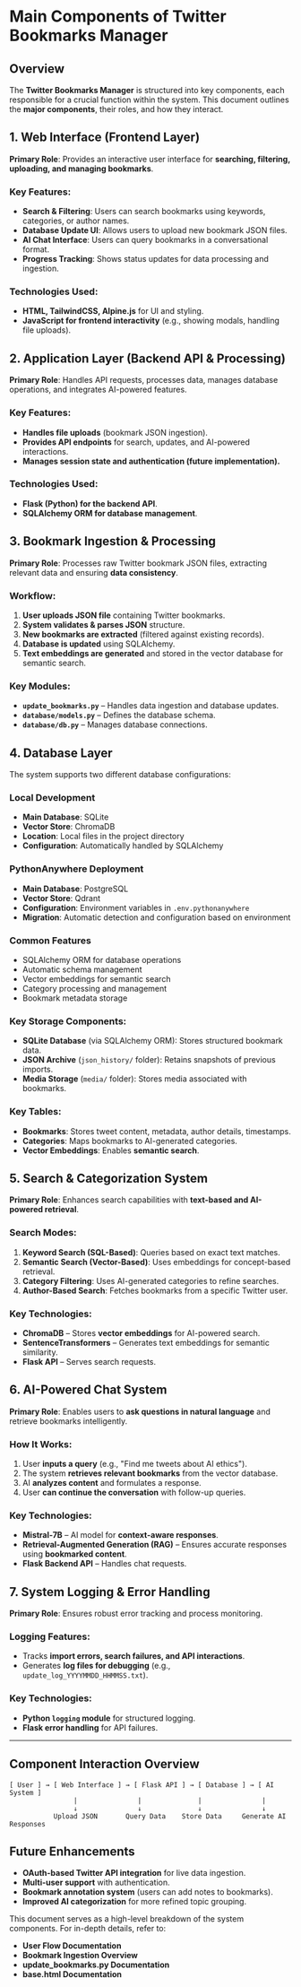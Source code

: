 # Main Components of Twitter Bookmarks Manager

## Overview
The **Twitter Bookmarks Manager** is structured into key components, each responsible for a crucial function within the system. This document outlines the **major components**, their roles, and how they interact.

## 1. Web Interface (Frontend Layer)
**Primary Role**: Provides an interactive user interface for **searching, filtering, uploading, and managing bookmarks**.

### **Key Features:**
- **Search & Filtering**: Users can search bookmarks using keywords, categories, or author names.
- **Database Update UI**: Allows users to upload new bookmark JSON files.
- **AI Chat Interface**: Users can query bookmarks in a conversational format.
- **Progress Tracking**: Shows status updates for data processing and ingestion.

### **Technologies Used:**
- **HTML, TailwindCSS, Alpine.js** for UI and styling.
- **JavaScript for frontend interactivity** (e.g., showing modals, handling file uploads).

## 2. Application Layer (Backend API & Processing)
**Primary Role**: Handles API requests, processes data, manages database operations, and integrates AI-powered features.

### **Key Features:**
- **Handles file uploads** (bookmark JSON ingestion).
- **Provides API endpoints** for search, updates, and AI-powered interactions.
- **Manages session state and authentication (future implementation).**

### **Technologies Used:**
- **Flask (Python) for the backend API**.
- **SQLAlchemy ORM for database management**.

## 3. Bookmark Ingestion & Processing
**Primary Role**: Processes raw Twitter bookmark JSON files, extracting relevant data and ensuring **data consistency**.

### **Workflow:**
1. **User uploads JSON file** containing Twitter bookmarks.
2. **System validates & parses JSON** structure.
3. **New bookmarks are extracted** (filtered against existing records).
4. **Database is updated** using SQLAlchemy.
5. **Text embeddings are generated** and stored in the vector database for semantic search.

### **Key Modules:**
- **`update_bookmarks.py`** – Handles data ingestion and database updates.
- **`database/models.py`** – Defines the database schema.
- **`database/db.py`** – Manages database connections.

## 4. Database Layer
The system supports two different database configurations:

### Local Development
- **Main Database**: SQLite
- **Vector Store**: ChromaDB
- **Location**: Local files in the project directory
- **Configuration**: Automatically handled by SQLAlchemy

### PythonAnywhere Deployment
- **Main Database**: PostgreSQL
- **Vector Store**: Qdrant
- **Configuration**: Environment variables in `.env.pythonanywhere`
- **Migration**: Automatic detection and configuration based on environment

### Common Features
- SQLAlchemy ORM for database operations
- Automatic schema management
- Vector embeddings for semantic search
- Category processing and management
- Bookmark metadata storage

### **Key Storage Components:**
- **SQLite Database** (via SQLAlchemy ORM): Stores structured bookmark data.
- **JSON Archive** (`json_history/` folder): Retains snapshots of previous imports.
- **Media Storage** (`media/` folder): Stores media associated with bookmarks.

### **Key Tables:**
- **Bookmarks**: Stores tweet content, metadata, author details, timestamps.
- **Categories**: Maps bookmarks to AI-generated categories.
- **Vector Embeddings**: Enables **semantic search**.

## 5. Search & Categorization System
**Primary Role**: Enhances search capabilities with **text-based and AI-powered retrieval**.

### **Search Modes:**
1. **Keyword Search (SQL-Based)**: Queries based on exact text matches.
2. **Semantic Search (Vector-Based)**: Uses embeddings for concept-based retrieval.
3. **Category Filtering**: Uses AI-generated categories to refine searches.
4. **Author-Based Search**: Fetches bookmarks from a specific Twitter user.

### **Key Technologies:**
- **ChromaDB** – Stores **vector embeddings** for AI-powered search.
- **SentenceTransformers** – Generates text embeddings for semantic similarity.
- **Flask API** – Serves search requests.

## 6. AI-Powered Chat System
**Primary Role**: Enables users to **ask questions in natural language** and retrieve bookmarks intelligently.

### **How It Works:**
1. User **inputs a query** (e.g., "Find me tweets about AI ethics").
2. The system **retrieves relevant bookmarks** from the vector database.
3. AI **analyzes content** and formulates a response.
4. User **can continue the conversation** with follow-up queries.

### **Key Technologies:**
- **Mistral-7B** – AI model for **context-aware responses**.
- **Retrieval-Augmented Generation (RAG)** – Ensures accurate responses using **bookmarked content**.
- **Flask Backend API** – Handles chat requests.

## 7. System Logging & Error Handling
**Primary Role**: Ensures robust error tracking and process monitoring.

### **Logging Features:**
- Tracks **import errors, search failures, and API interactions**.
- Generates **log files for debugging** (e.g., `update_log_YYYYMMDD_HHMMSS.txt`).

### **Key Technologies:**
- **Python `logging` module** for structured logging.
- **Flask error handling** for API failures.

---
## Component Interaction Overview

```
[ User ] → [ Web Interface ] → [ Flask API ] → [ Database ] → [ AI System ]
                |               |              |               |
                ↓               ↓              ↓               ↓
           Upload JSON       Query Data    Store Data     Generate AI Responses
```

## Future Enhancements
- **OAuth-based Twitter API integration** for live data ingestion.
- **Multi-user support** with authentication.
- **Bookmark annotation system** (users can add notes to bookmarks).
- **Improved AI categorization** for more refined topic grouping.

This document serves as a high-level breakdown of the system components. For in-depth details, refer to:
- **User Flow Documentation**
- **Bookmark Ingestion Overview**
- **update_bookmarks.py Documentation**
- **base.html Documentation**
